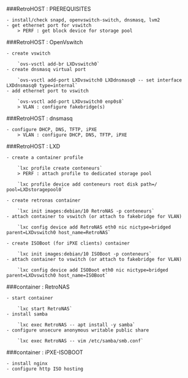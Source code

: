 ###RetroHOST : PREREQUISITES

	- install/check snapd, openvswitch-switch, dnsmasq, lvm2
	- get ethernet port for vswitch
		> PERF : get block device for storage pool

###RetroHOST : OpenVswitch

	- create vswitch
	
		`ovs-vsctl add-br LXDvswitch0`
	- create dnsmasq virtual port
	
		`ovs-vsctl add-port LXDvswitch0 LXDdnsmasq0 -- set interface LXDdnsmasq0 type=internal`
	- add ethernet port to vswitch
	
		`ovs-vsctl add-port LXDvswitch0 enp0s8`
		> VLAN : configure fakebridge(s)

###RetroHOST : dnsmasq

	- configure DHCP, DNS, TFTP, iPXE
		> VLAN : configure DHCP, DNS, TFTP, iPXE

###RetroHOST : LXD

	- create a container profile
	
		`lxc profile create conteneurs`
		> PERF : attach profile to dedicated storage pool
		
		`lxc profile device add conteneurs root disk path=/ pool=LXDstoragepool0`

	- create retronas container
	
		`lxc init images:debian/10 RetroNAS -p conteneurs`
	- attach container to vswitch (or attach to fakebridge for VLAN)
	
		`lxc config device add RetroNAS eth0 nic nictype=bridged parent=LXDvswitch0 host_name=RetroNAS`

	- create ISOBoot (for iPXE clients) container
	
		`lxc init images:debian/10 ISOBoot -p conteneurs`
	- attach container to vswitch (or attach to fakebridge for VLAN)
	
		`lxc config device add ISOBoot eth0 nic nictype=bridged parent=LXDvswitch0 host_name=ISOBoot`

###container : RetroNAS

	- start container
	
		`lxc start RetroNAS`
	- install samba
	
		`lxc exec RetroNAS -- apt install -y samba`
	- configure unsecure anonymous writable public share
	
		`lxc exec RetroNAS -- vim /etc/samba/smb.conf`

###container : iPXE-ISOBOOT

	- install nginx
	- configure http ISO hosting
